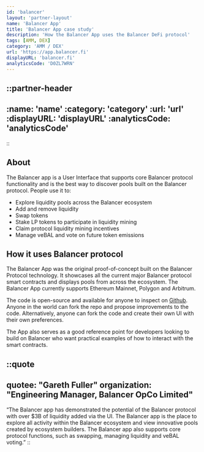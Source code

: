 ```yaml
---
id: 'balancer'
layout: 'partner-layout'
name: 'Balancer App'
title: 'Balancer App case study'
description: 'How the Balancer App uses the Balancer DeFi protocol'
tags: [AMM, DEX]
category: 'AMM / DEX'
url: 'https://app.balancer.fi'
displayURL: 'balancer.fi'
analyticsCode: 'D0ZL7WRN'
---
```


::partner-header
---

:name: 'name'
:category: 'category'
:url: 'url'
:displayURL: 'displayURL'
:analyticsCode: 'analyticsCode'
---

::

## About

The Balancer app is a User Interface that supports core Balancer protocol functionality and is the best way to discover pools built on the Balancer protocol. People use it&nbsp;to:

- Explore liquidity pools across the Balancer ecosystem
- Add and remove liquidity
- Swap tokens
- Stake LP tokens to participate in liquidity mining
- Claim protocol liquidity mining incentives
- Manage veBAL and vote on future token emissions

## How it uses Balancer protocol

The Balancer App was the original proof-of-concept built on the Balancer Protocol technology. It showcases all the current major Balancer protocol smart contracts and displays pools from across the ecosystem. The Balancer App currently supports Ethereum Mainnet, Polygon and Arbitrum.

The code is open-source and available for anyone to inspect on [Github](https://github.com/balancer/frontend-v2). Anyone in the world can fork the repo and propose improvements to the code. Alternatively, anyone can fork the code and create their own UI with their own preferences.

The App also serves as a good reference point for developers looking to build on Balancer who want practical examples of how to interact with the smart contracts.

::quote
---
quotee: "Gareth Fuller"
organization: "Engineering Manager, Balancer OpCo Limited"
---

“The Balancer app has demonstrated the potential of the Balancer protocol with over $3B of liquidity added via the UI. The Balancer app is the place to explore all activity within the Balancer ecosystem and view innovative pools created by ecosystem builders. The Balancer app also supports core protocol functions, such as swapping, managing liquidity and veBAL voting.”
::
